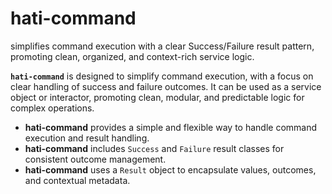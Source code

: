 # hati-command

simplifies command execution with a clear Success/Failure result pattern, promoting clean, organized, and context-rich service logic.

**`hati-command`** is designed to simplify command execution, with a focus on clear handling of success and failure outcomes. It can be used as a service object or interactor, promoting clean, modular, and predictable logic for complex operations.

- **hati-command** provides a simple and flexible way to handle command execution and result handling.
- **hati-command** includes `Success` and `Failure` result classes for consistent outcome management.
- **hati-command** uses a `Result` object to encapsulate values, outcomes, and contextual metadata.
